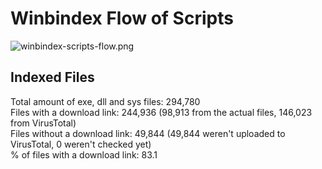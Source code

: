 # Winbindex Flow of Scripts

![winbindex-scripts-flow.png](winbindex-scripts-flow.png)

## Indexed Files

<!--FileStats-->
Total amount of exe, dll and sys files: 294,780  
Files with a download link: 244,936 (98,913 from the actual files, 146,023 from VirusTotal)  
Files without a download link: 49,844 (49,844 weren't uploaded to VirusTotal, 0 weren't checked yet)  
% of files with a download link: 83.1  
<!--/FileStats-->
